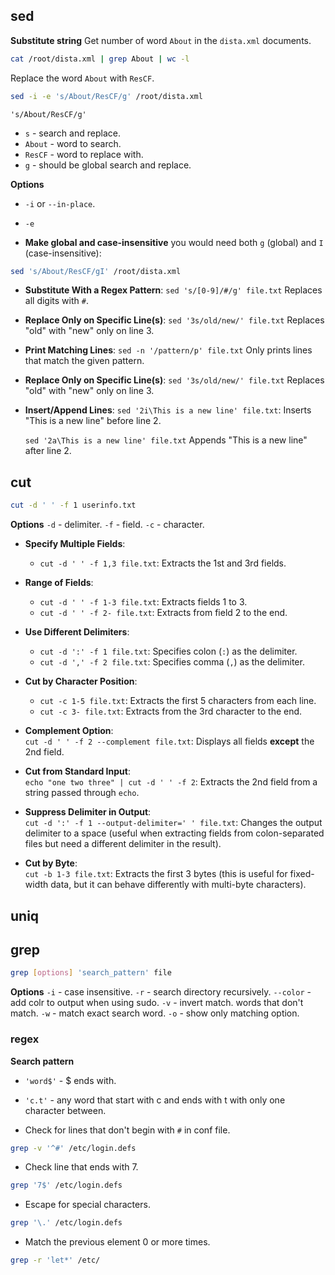 ## sed
**Substitute string**
Get number of word `About` in the `dista.xml` documents.
```sh
cat /root/dista.xml | grep About | wc -l
```

Replace the word `About` with `ResCF`.
```sh
sed -i -e 's/About/ResCF/g' /root/dista.xml
```

`'s/About/ResCF/g'` 
- `s` - search and replace.
- `About` - word to search.
- `ResCF` - word to replace with.
- `g` - should be global search and replace.

**Options**
- `-i` or `--in-place`.
- `-e` 

- **Make global and case-insensitive**
	you would need both `g` (global) and `I` (case-insensitive):
```sh
sed 's/About/ResCF/gI' /root/dista.xml
```

- **Substitute With a Regex Pattern**:
	`sed 's/[0-9]/#/g' file.txt` 
	Replaces all digits with `#`.
	
- **Replace Only on Specific Line(s)**:
	`sed '3s/old/new/' file.txt`
	Replaces "old" with "new" only on line 3.

- **Print Matching Lines**:
	`sed -n '/pattern/p' file.txt`
	Only prints lines that match the given pattern.

- **Replace Only on Specific Line(s)**:
	`sed '3s/old/new/' file.txt`
	Replaces "old" with "new" only on line 3.

- **Insert/Append Lines**:
	`sed '2i\This is a new line' file.txt`:
	Inserts "This is a new line" before line 2.
	
	`sed '2a\This is a new line' file.txt`
	Appends "This is a new line" after line 2.


## cut
```sh
cut -d ' ' -f 1 userinfo.txt
```

**Options**
`-d` - delimiter.
`-f` - field.
`-c` - character.

- **Specify Multiple Fields**:
    - `cut -d ' ' -f 1,3 file.txt`: Extracts the 1st and 3rd fields.

- **Range of Fields**:
    - `cut -d ' ' -f 1-3 file.txt`: Extracts fields 1 to 3.
    - `cut -d ' ' -f 2- file.txt`: Extracts from field 2 to the end.

- **Use Different Delimiters**:
    - `cut -d ':' -f 1 file.txt`: Specifies colon (`:`) as the delimiter.
    - `cut -d ',' -f 2 file.txt`: Specifies comma (`,`) as the delimiter.

- **Cut by Character Position**:    
    - `cut -c 1-5 file.txt`: Extracts the first 5 characters from each line.
    - `cut -c 3- file.txt`: Extracts from the 3rd character to the end.

- **Complement Option**:    
    `cut -d ' ' -f 2 --complement file.txt`:
    Displays all fields **except** the 2nd field.

- **Cut from Standard Input**:    
    `echo "one two three" | cut -d ' ' -f 2`:
    Extracts the 2nd field from a string passed through `echo`.

- **Suppress Delimiter in Output**:    
    `cut -d ':' -f 1 --output-delimiter=' ' file.txt`:
    Changes the output delimiter to a space (useful when extracting fields from colon-separated files but need a different delimiter in the result).

- **Cut by Byte**:    
    `cut -b 1-3 file.txt`:
    Extracts the first 3 bytes (this is useful for fixed-width data, but it can behave differently with multi-byte characters).

## uniq


## grep
```sh
grep [options] 'search_pattern' file
```

**Options**
`-i` - case insensitive.
`-r` - search directory recursively.
`--color` -add colr to output when using sudo.
`-v` - invert match. words that don't match.
`-w` - match exact search word.
`-o` - show only matching option.

### regex
**Search pattern**
- `'word$'` - $ ends with.
- `'c.t'` - any word that start with c and ends with t with only one character between.

- Check for lines that don't begin with `#` in conf file.
```sh
grep -v '^#' /etc/login.defs
```

- Check line that ends with 7.
```sh
grep '7$' /etc/login.defs
```

- Escape for special characters.
```sh
grep '\.' /etc/login.defs
```

- Match the previous element 0 or more times.
```sh
grep -r 'let*' /etc/
```

